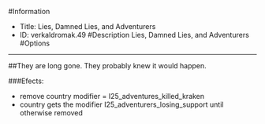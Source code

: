 #Information
 - Title: Lies, Damned Lies, and Adventurers
 - ID: verkaldromak.49
#Description
Lies, Damned Lies, and Adventurers
#Options

___
##They are long gone. They probably knew it would happen.

###Efects:<ul><li>remove country modifier = I25_adventures_killed_kraken</li><li>country gets the modifier I25_adventurers_losing_support until otherwise removed</li></ul>
